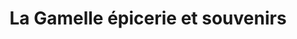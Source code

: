 ---
title: "La Gamelle épicerie et souvenirs"
url: /bayeux/la-gamelle-epicerie-et-souvenirs/
shop: Andenken
---